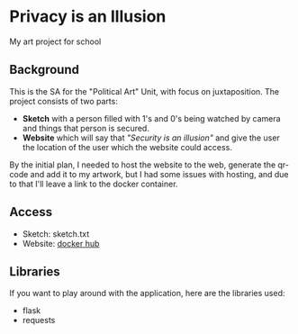 # Privacy is an Illusion
 My art project for school


## Background
This is the SA for the "Political Art" Unit, with focus on juxtaposition. The project consists of two parts:
- **Sketch** with a person filled with 1's and 0's being watched by camera and things that person is secured. 
- **Website** which will say that *"Security is an illusion"* and give the user the location of the user which the website could access. 

By the initial plan, I needed to host the website to the web, generate the qr-code and add it to my artwork, but I had some issues with hosting, and due to that I'll leave a link to the docker container.

## Access
- Sketch: sketch.txt
- Website: [docker hub](https://hub.docker.com/repository/docker/umarik/privacyisillusion/general)

## Libraries
If you want to play around with the application, here are the libraries used: 
- flask
- requests

